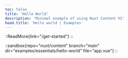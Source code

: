```yaml
---
toc: false
title: 'Hello World'
description: 'Minimal example of using Nuxt Content V2'
head.title: 'Hello world | Examples'
---
```


::ReadMore{link="/get-started"}
::

::sandbox{repo="nuxt/content" branch="main" dir="examples/essentials/hello-world" file="app.vue"}
::
